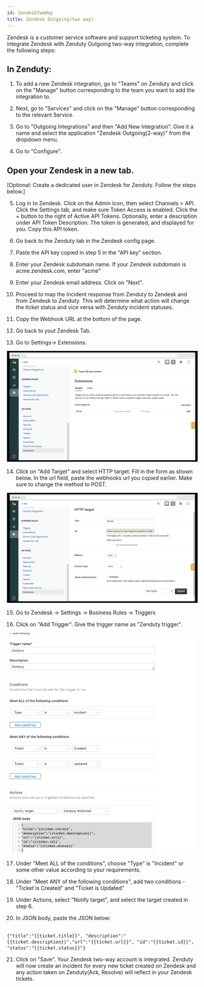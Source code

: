 ```yaml
---
id: ZendeskTwoWay
title: Zendesk Outgoing(two way)
---
```


Zendesk is a customer service software and support ticketing system. To integrate Zendesk with Zenduty Outgoing two-way integration, complete the following steps:

## In Zenduty: 

1. To add a new Zendesk integration, go to "Teams" on Zenduty and click on the "Manage" button corresponding to the team you want to add the integration to.

2. Next, go to "Services" and click on the "Manage" button corresponding to the relevant Service.

3. Go to "Outgoing Integrations" and then "Add New Integration". Give it a name and select the application "Zendesk Outgoing(2-way)" from the dropdown menu.

4. Go to "Configure".

## Open your Zendesk in a new tab.	

[Optional: Create a dedicated user in Zendesk for Zenduty. Follow the steps below.]
 
5. Log in to Zendesk. Click on the Admin Icon, then select Channels > API. Click the Settings tab, and make sure Token Access is enabled. Click the + button to the right of Active API Tokens. Optionally, enter a description under API Token Description. The token is generated, and displayed for you. Copy this API token.

6. Go back to the Zenduty tab in the Zendesk config page. 

7. Paste the API key copied in step 5 in the "API key" section.

8. Enter your Zendesk subdomain name. If your Zendesk subdomain is acme.zendesk.com, enter "acme"

9. Enter your Zendesk email address. Click on "Next".

10. Proceed to map the Incident response from  Zenduty to Zendesk and from Zendesk to Zenduty. This  will determine what action will change the ticket status and vice versa with Zenduty incident statuses.

11. Copy the Webhook URL at the bottom of the page.

12. Go back to yout Zendesk Tab.

13. Go to Settings-> Extensions. 

![](/img/Integrations/Zendesk/Webhook1.png)

14. Click on "Add Target" and select HTTP target. Fill in the form as shown below. In the url field, paste the webhooks url you copied earlier.
	Make sure to change the method to POST.

![](/img/Integrations/Zendesk/Webhook2.png)

15. Go to Zendesk -> Settings -> Business Rules -> Triggers

16. Click on "Add Trigger". Give the trigger name as "Zenduty trigger". 

![](/img/Integrations/Zendesk/4.png)

17. Under "Meet ALL of the conditions", choose "Type" is "Incident" or some other value according to your requirements.

18. Under "Meet ANY of the following conditions", add two conditions - "Ticket is Created" and "Ticket is Updated"

19. Under Actions, select "Notify target", and select the target created in step 6.

20. In JSON body, paste the JSON below:

```

{"title":"{{ticket.title}}", "description":"{{ticket.description}}","url":"{{ticket.url}}", "id":"{{ticket.id}}", "status":"{{ticket.status}}"}

```

21. Click on "Save". Your Zendesk two-way account is integrated. Zenduty will now create an incident for every new ticket created on Zendesk and any action taken on Zenduty(Ack, Resolve) will reflect in your Zendesk tickets.
